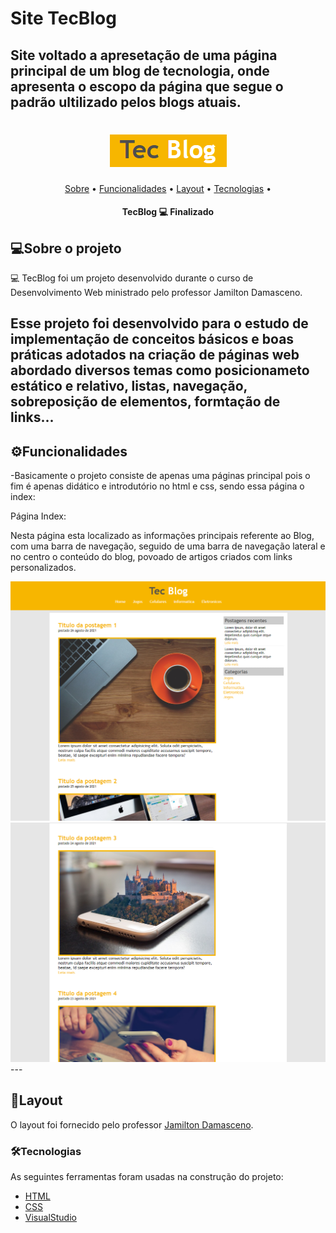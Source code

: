 # Site TecBlog
## Site voltado a apresetação de uma página principal de um blog de tecnologia, onde apresenta o escopo da página que segue o padrão ultilizado pelos blogs atuais.
<h1 align="center">
  <img title="TecBlog" src="logo_blog.png" />
</h1>

<p align="center">
 <a href="#sobre-o-projeto">Sobre</a> •
 <a href="#funcionalidades">Funcionalidades</a> •
 <a href="#layout">Layout</a> • 
 <a href="#tecnologias">Tecnologias</a> • 
</p>

<h4 align="center"> 
	 TecBlog 💻 Finalizado
</h4>


## 💻Sobre o projeto

💻 TecBlog foi um projeto desenvolvido durante o curso de Desenvolvimento Web ministrado pelo professor Jamilton Damasceno.

Esse projeto foi desenvolvido para o estudo de implementação de conceitos básicos e boas práticas adotados na criação de páginas web abordado diversos temas como posicionameto estático e relativo, listas, navegação, sobreposição de elementos, formtação de links...
---

## ⚙Funcionalidades

-Basicamente o projeto consiste de apenas uma páginas principal pois o fim é apenas didático e introdutório no html e css, sendo essa página o index:

  Página Index:
  
  Nesta página esta localizado as informações principais referente ao Blog, com uma barra de navegação, seguido de uma barra de navegação lateral e no centro o conteúdo do blog, povoado de artigos criados com links personalizados.
  
  <img title="Página produtos" src="tela-principal.png" />
  
  <img title="Página produtos" src="mais_telas.png" />
  ---

## 🎨Layout

O layout foi fornecido pelo professor 
[Jamilton Damasceno](https://www.linkedin.com/in/jamiltondamasceno/).


### 🛠Tecnologias

As seguintes ferramentas foram usadas na construção do projeto:

- [HTML](https://www.w3schools.com/html/default.asp)
- [CSS](https://www.w3schools.com/css/)
- [VisualStudio](https://visualstudio.microsoft.com/pt-br/)

